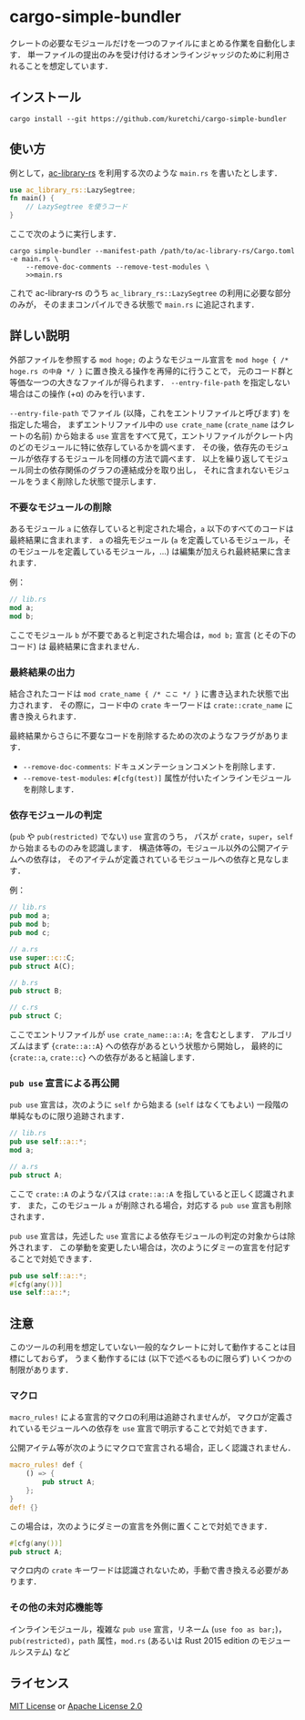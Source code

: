 # cargo-simple-bundler

クレートの必要なモジュールだけを一つのファイルにまとめる作業を自動化します．
単一ファイルの提出のみを受け付けるオンラインジャッジのために利用されることを想定しています．

## インストール

```
cargo install --git https://github.com/kuretchi/cargo-simple-bundler
```

## 使い方

例として，[ac-library-rs](https://github.com/rust-lang-ja/ac-library-rs) を利用する次のような
`main.rs` を書いたとします．

```rust
use ac_library_rs::LazySegtree;
fn main() {
    // LazySegtree を使うコード
}
```

ここで次のように実行します．

```
cargo simple-bundler --manifest-path /path/to/ac-library-rs/Cargo.toml -e main.rs \
    --remove-doc-comments --remove-test-modules \
    >>main.rs
```

これで ac-library-rs のうち `ac_library_rs::LazySegtree` の利用に必要な部分のみが，
そのままコンパイルできる状態で `main.rs` に追記されます．

## 詳しい説明

外部ファイルを参照する `mod hoge;` のようなモジュール宣言を
`mod hoge { /* hoge.rs の中身 */ }` に置き換える操作を再帰的に行うことで，
元のコード群と等価な一つの大きなファイルが得られます．
`--entry-file-path` を指定しない場合はこの操作 (+α) のみを行います．

`--entry-file-path` でファイル (以降，これをエントリファイルと呼びます) を指定した場合，
まずエントリファイル中の `use crate_name` (`crate_name` はクレートの名前) から始まる
`use` 宣言をすべて見て，エントリファイルがクレート内のどのモジュールに特に依存しているかを調べます．
その後，依存先のモジュールが依存するモジュールを同様の方法で調べます．
以上を繰り返してモジュール同士の依存関係のグラフの連結成分を取り出し，
それに含まれないモジュールをうまく削除した状態で提示します．

### 不要なモジュールの削除

あるモジュール `a` に依存していると判定された場合，`a` 以下のすべてのコードは最終結果に含まれます．
`a` の祖先モジュール (`a` を定義しているモジュール，そのモジュールを定義しているモジュール，…)
は編集が加えられ最終結果に含まれます．

例：

```rust
// lib.rs
mod a;
mod b;
```

ここでモジュール `b` が不要であると判定された場合は，`mod b;` 宣言 (とその下のコード) は
最終結果に含まれません．

### 最終結果の出力

結合されたコードは `mod crate_name { /* ここ */ }` に書き込まれた状態で出力されます．
その際に，コード中の `crate` キーワードは `crate::crate_name` に書き換えられます．

最終結果からさらに不要なコードを削除するための次のようなフラグがあります．

* `--remove-doc-comments`: ドキュメンテーションコメントを削除します．
* `--remove-test-modules`: `#[cfg(test)]` 属性が付いたインラインモジュールを削除します．

### 依存モジュールの判定

(`pub` や `pub(restricted)` でない) `use` 宣言のうち，
パスが `crate`，`super`，`self` から始まるもののみを認識します．
構造体等の，モジュール以外の公開アイテムへの依存は，
そのアイテムが定義されているモジュールへの依存と見なします．

例：

```rust
// lib.rs
pub mod a;
pub mod b;
pub mod c;
```

```rust
// a.rs
use super::c::C;
pub struct A(C);
```

```rust
// b.rs
pub struct B;
```

```rust
// c.rs
pub struct C;
```

ここでエントリファイルが `use crate_name::a::A;` を含むとします．
アルゴリズムはまず {`crate::a::A`} への依存があるという状態から開始し，
最終的に {`crate::a`, `crate::c`} への依存があると結論します．

### `pub use` 宣言による再公開

`pub use` 宣言は，次のように `self` から始まる (`self` はなくてもよい)
一段階の単純なものに限り追跡されます．

```rust
// lib.rs
pub use self::a::*;
mod a;
```

```rust
// a.rs
pub struct A;
```

ここで `crate::A` のようなパスは `crate::a::A` を指していると正しく認識されます．
また，このモジュール `a` が削除される場合，対応する `pub use` 宣言も削除されます．

`pub use` 宣言は，先述した `use` 宣言による依存モジュールの判定の対象からは除外されます．
この挙動を変更したい場合は，次のようにダミーの宣言を付記することで対処できます．

```rust
pub use self::a::*;
#[cfg(any())]
use self::a::*;
```

## 注意

このツールの利用を想定していない一般的なクレートに対して動作することは目標にしておらず，
うまく動作するには (以下で述べるものに限らず) いくつかの制限があります．

### マクロ

`macro_rules!` による宣言的マクロの利用は追跡されませんが，
マクロが定義されているモジュールへの依存を `use` 宣言で明示することで対処できます．

公開アイテム等が次のようにマクロで宣言される場合，正しく認識されません．

```rust
macro_rules! def {
    () => {
        pub struct A;
    };
}
def! {}
```

この場合は，次のようにダミーの宣言を外側に置くことで対処できます．

```rust
#[cfg(any())]
pub struct A;
```

マクロ内の `crate` キーワードは認識されないため，手動で書き換える必要があります．

### その他の未対応機能等

インラインモジュール，複雑な `pub use` 宣言，リネーム (`use foo as bar;`)，
`pub(restricted)`，`path` 属性，`mod.rs` (あるいは Rust 2015 edition のモジュールシステム) など

## ライセンス

[MIT License](./LICENSE-MIT) or [Apache License 2.0](./LICENSE-APACHE)
